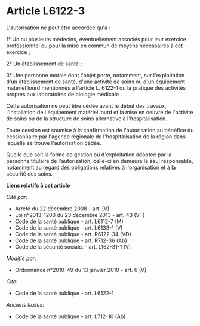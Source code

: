 # Article L6122-3

L'autorisation ne peut être accordée qu'à : 

1° Un ou plusieurs médecins, éventuellement associés pour leur exercice professionnel ou pour la mise en commun de moyens
nécessaires à cet exercice ; 

2° Un établissement de santé ; 

3° Une personne morale dont l'objet porte, notamment, sur l'exploitation d'un établissement de santé, d'une activité de soins
ou d'un équipement matériel lourd mentionnés à l'article L. 6122-1 ou la pratique des activités propres aux      laboratoires
de biologie médicale . 

Cette autorisation ne peut être cédée avant le début des travaux, l'installation de l'équipement matériel lourd et la mise en
oeuvre de l'activité de soins ou de la structure de soins alternative à l'hospitalisation. 

Toute cession est soumise à la confirmation de l'autorisation au bénéfice du cessionnaire par l'agence régionale de
l'hospitalisation de la région dans laquelle se trouve l'autorisation cédée. 

Quelle que soit la forme de gestion ou d'exploitation adoptée par la personne titulaire de l'autorisation, celle-ci en
demeure le seul responsable, notamment au regard des obligations relatives à l'organisation et à la sécurité des soins.

**Liens relatifs à cet article**

_Cité par_:

  - Arrêté du 22 décembre 2008 - art. (V)
  - Loi n°2013-1203 du 23 décembre 2013 - art. 43 (VT)
  - Code de la santé publique - art. L6112-7 (M)
  - Code de la santé publique - art. L6133-1 (V)
  - Code de la santé publique - art. R6122-34 (VD)
  - Code de la santé publique - art. R712-36 (Ab)
  - Code de la sécurité sociale. - art. L162-31-1 (V)

_Modifié par_:

  - Ordonnance n°2010-49 du 13 janvier 2010 - art. 6 (V)

_Cite_:

  - Code de la santé publique - art. L6122-1

_Anciens textes_:

  - Code de la santé publique - art. L712-10 (Ab)
